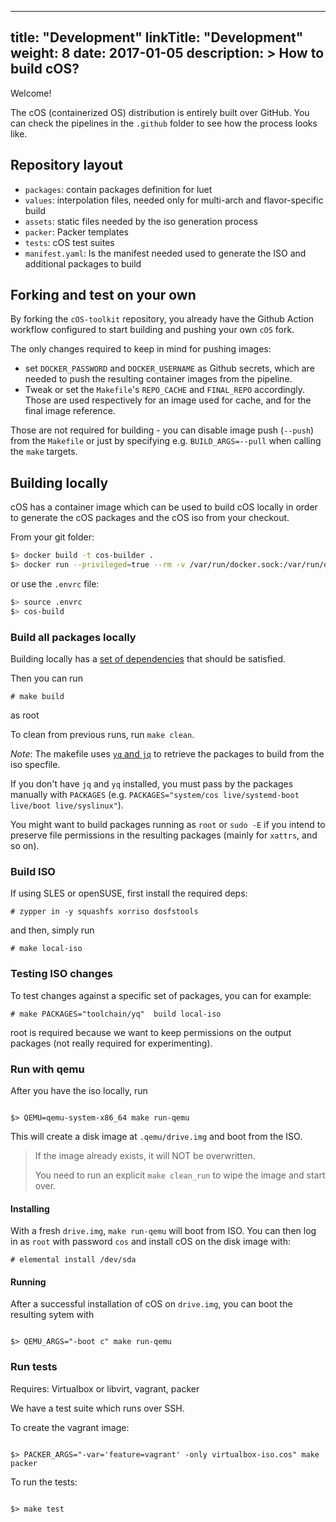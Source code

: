 
---
title: "Development"
linkTitle: "Development"
weight: 8
date: 2017-01-05
description: >
  How to build cOS?
---

Welcome!

The cOS (containerized OS) distribution is entirely built over GitHub. You can check the pipelines in the `.github` folder to see how the process looks like.

## Repository layout

- `packages`: contain packages definition for luet
- `values`: interpolation files, needed only for multi-arch and flavor-specific build
- `assets`: static files needed by the iso generation process
- `packer`: Packer templates
- `tests`: cOS test suites
- `manifest.yaml`: Is the manifest needed used to generate the ISO and additional packages to build

## Forking and test on your own

By forking the `cOS-toolkit` repository, you already have the Github Action workflow configured to start building and pushing your own `cOS` fork.

The only changes required to keep in mind for pushing images:
- set `DOCKER_PASSWORD` and `DOCKER_USERNAME` as Github secrets, which are needed to push the resulting container images from the pipeline. 
- Tweak or set the `Makefile`'s `REPO_CACHE` and `FINAL_REPO` accordingly. Those are used respectively for an image used for cache, and for the final image reference.

Those are not required for building - you can disable image push (`--push`) from the `Makefile` or just by specifying e.g. `BUILD_ARGS=--pull` when calling the `make` targets.

## Building locally

cOS has a container image which can be used to build cOS locally in order to generate the cOS packages and the cOS iso from your checkout.

From your git folder:

```bash
$> docker build -t cos-builder .
$> docker run --privileged=true --rm -v /var/run/docker.sock:/var/run/docker.sock -v $PWD:/cOS cos-builder
```

or use the `.envrc` file:

```bash
$> source .envrc
$> cos-build
```

### Build all packages locally

Building locally has a [set of dependencies](dependencies.md) that
should be satisfied.

Then you can run
```
# make build
```
as root


To clean from previous runs, run `make clean`.

_Note_: The makefile uses [`yq` and `jq`](dev.md#yq-and-jq) to
retrieve the packages to build from the iso specfile.

If you don't have `jq` and `yq` installed, you must pass by the packages manually with `PACKAGES` (e.g. `PACKAGES="system/cos live/systemd-boot live/boot live/syslinux"`).

You might want to build packages running as `root` or `sudo -E` if you intend to preserve file permissions in the resulting packages (mainly for `xattrs`, and so on).

### Build ISO

If using SLES or openSUSE, first install the required deps:

```
# zypper in -y squashfs xorriso dosfstools
```

and then, simply run

```
# make local-iso
```

### Testing ISO changes

To test changes against a specific set of packages, you can for example:

```
# make PACKAGES="toolchain/yq"  build local-iso
```

root is required because we want to keep permissions on the output packages (not really required for experimenting).

### Run with qemu

After you have the iso locally, run

```

$> QEMU=qemu-system-x86_64 make run-qemu

```

This will create a disk image at `.qemu/drive.img` and boot from the ISO.

>
> If the image already exists, it will NOT be overwritten.
>
> You need to run an explicit `make clean_run` to wipe the image and
> start over.
>

#### Installing

With a fresh `drive.img`, `make run-qemu` will boot from ISO. You can then log in as `root` with password `cos` and install cOS on
the disk image with:

```
# elemental install /dev/sda
```

#### Running

After a successful installation of cOS on `drive.img`, you can boot
the resulting sytem with

```

$> QEMU_ARGS="-boot c" make run-qemu

```


### Run tests

Requires: Virtualbox or libvirt, vagrant, packer

We have a test suite which runs over SSH.

To create the vagrant image:

```

$> PACKER_ARGS="-var='feature=vagrant' -only virtualbox-iso.cos" make packer

```

To run the tests:

```

$> make test

```
